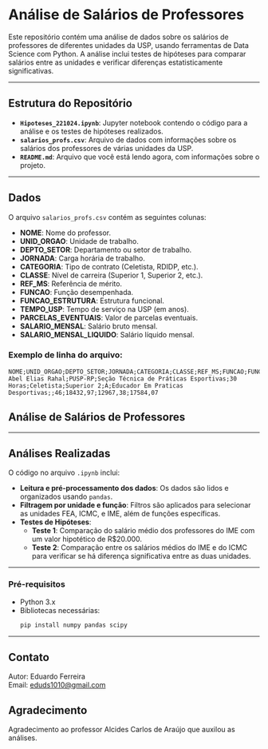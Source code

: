 # Análise de Salários de Professores

Este repositório contém uma análise de dados sobre os salários de professores de diferentes unidades da USP, usando ferramentas de Data Science com Python. A análise inclui testes de hipóteses para comparar salários entre as unidades e verificar diferenças estatisticamente significativas.

---

## Estrutura do Repositório

- **`Hipoteses_221024.ipynb`**: Jupyter notebook contendo o código para a análise e os testes de hipóteses realizados.
- **`salarios_profs.csv`**: Arquivo de dados com informações sobre os salários dos professores de várias unidades da USP.
- **`README.md`**: Arquivo que você está lendo agora, com informações sobre o projeto.

---

## Dados

O arquivo `salarios_profs.csv` contém as seguintes colunas:

- **NOME**: Nome do professor.
- **UNID_ORGAO**: Unidade de trabalho.
- **DEPTO_SETOR**: Departamento ou setor de trabalho.
- **JORNADA**: Carga horária de trabalho.
- **CATEGORIA**: Tipo de contrato (Celetista, RDIDP, etc.).
- **CLASSE**: Nível de carreira (Superior 1, Superior 2, etc.).
- **REF_MS**: Referência de mérito.
- **FUNCAO**: Função desempenhada.
- **FUNCAO_ESTRUTURA**: Estrutura funcional.
- **TEMPO_USP**: Tempo de serviço na USP (em anos).
- **PARCELAS_EVENTUAIS**: Valor de parcelas eventuais.
- **SALARIO_MENSAL**: Salário bruto mensal.
- **SALARIO_MENSAL_LIQUIDO**: Salário líquido mensal.

### Exemplo de linha do arquivo:

```csv
NOME;UNID_ORGAO;DEPTO_SETOR;JORNADA;CATEGORIA;CLASSE;REF_MS;FUNCAO;FUNCAO_ESTRUTURA;TEMPO_USP;PARCELAS_EVENTUAIS;SALARIO_MENSAL;SALARIO_MENSAL_LIQUIDO
Abel Elias Rahal;PUSP-RP;Seção Técnica de Práticas Esportivas;30 Horas;Celetista;Superior 2;A;Educador Em Praticas Desportivas;;46;18432,97;12967,38;17584,07
```

## Análise de Salários de Professores

---

## Análises Realizadas

O código no arquivo `.ipynb` inclui:

- **Leitura e pré-processamento dos dados**: Os dados são lidos e organizados usando `pandas`.
- **Filtragem por unidade e função**: Filtros são aplicados para selecionar as unidades FEA, ICMC, e IME, além de funções específicas.
- **Testes de Hipóteses**:
    - **Teste 1**: Comparação do salário médio dos professores do IME com um valor hipotético de R$20.000.
    - **Teste 2**: Comparação entre os salários médios do IME e do ICMC para verificar se há diferença significativa entre as duas unidades.

---

### Pré-requisitos

- Python 3.x
- Bibliotecas necessárias:
    ```bash
    pip install numpy pandas scipy
    ```
---

## Contato

Autor: Eduardo Ferreira  
Email: eduds1010@gmail.com

## Agradecimento

Agradecimento ao professor Alcides Carlos de Araújo que auxilou as análises.
